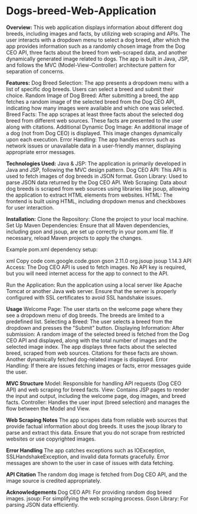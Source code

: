 # Dogs-breed-Web-Application
**Overview:**
This web application displays information about different dog breeds, including images and facts, by utilizing web scraping and APIs. The user interacts with a dropdown menu to select a dog breed, after which the app provides information such as a randomly chosen image from the Dog CEO API, three facts about the breed from web-scraped data, and another dynamically generated image related to dogs. The app is built in Java, JSP, and follows the MVC (Model-View-Controller) architecture pattern for separation of concerns.

**Features:**
Dog Breed Selection: The app presents a dropdown menu with a list of specific dog breeds. Users can select a breed and submit their choice.
Random Image of Dog Breed: After submitting a breed, the app fetches a random image of the selected breed from the Dog CEO API, indicating how many images were available and which one was selected.
Breed Facts: The app scrapes at least three facts about the selected dog breed from different web sources. These facts are presented to the user along with citations.
Additional Dynamic Dog Image: An additional image of a dog (not from Dog CEO) is displayed. This image changes dynamically upon each execution.
Error Handling: The app handles errors such as network issues or unavailable data in a user-friendly manner, displaying appropriate error messages.

**Technologies Used:**
Java & JSP: The application is primarily developed in Java and JSP, following the MVC design pattern.
Dog CEO API: This API is used to fetch images of dog breeds in JSON format.
Gson Library: Used to parse JSON data returned by the Dog CEO API.
Web Scraping: Data about dog breeds is scraped from web sources using libraries like jsoup, allowing the application to extract HTML elements from websites.
HTML: The frontend is built using HTML, including dropdown menus and checkboxes for user interaction.

**Installation:**
Clone the Repository: Clone the project to your local machine.
Set Up Maven Dependencies: Ensure that all Maven dependencies, including gson and jsoup, are set up correctly in your pom.xml file. If necessary, reload Maven projects to apply the changes.

Example pom.xml dependency setup:

xml
Copy code
<dependency>
    <groupId>com.google.code.gson</groupId>
    <artifactId>gson</artifactId>
    <version>2.11.0</version>
</dependency>
<dependency>
    <groupId>org.jsoup</groupId>
    <artifactId>jsoup</artifactId>
    <version>1.14.3</version>
</dependency>
API Access: The Dog CEO API is used to fetch images. No API key is required, but you will need internet access for the app to connect to the API.

Run the Application: Run the application using a local server like Apache Tomcat or another Java web server. Ensure that the server is properly configured with SSL certificates to avoid SSL handshake issues.

**Usage**
Welcome Page: The user starts on the welcome page where they see a dropdown menu of dog breeds. The breeds are limited to a predefined list.
Selecting a Breed: The user selects a breed from the dropdown and presses the "Submit" button.
Displaying Information: After submission:
A random image of the selected breed is fetched from the Dog CEO API and displayed, along with the total number of images and the selected image index.
The app displays three facts about the selected breed, scraped from web sources. Citations for these facts are shown.
Another dynamically fetched dog-related image is displayed.
Error Handling: If there are issues fetching images or facts, error messages guide the user.

**MVC Structure**
Model: Responsible for handling API requests (Dog CEO API) and web scraping for breed facts.
View: Contains JSP pages to render the input and output, including the welcome page, dog images, and breed facts.
Controller: Handles the user input (breed selection) and manages the flow between the Model and View.

**Web Scraping Notes**
The app scrapes data from reliable web sources that provide factual information about dog breeds. It uses the jsoup library to parse and extract this data.
Ensure that you do not scrape from restricted websites or use copyrighted images.

**Error Handling**
The app catches exceptions such as IOException, SSLHandshakeException, and invalid data formats gracefully. Error messages are shown to the user in case of issues with data fetching.

**API Citation**
The random dog image is fetched from Dog CEO API, and the image source is credited appropriately.

**Acknowledgements**
Dog CEO API: For providing random dog breed images.
jsoup: For simplifying the web scraping process.
Gson Library: For parsing JSON data efficiently.
